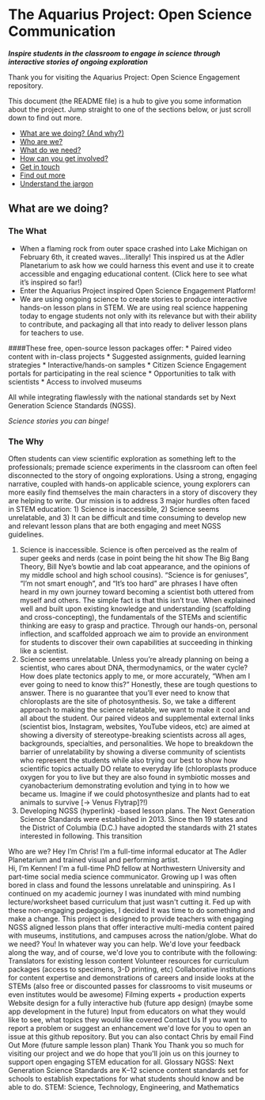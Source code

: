 # The Aquarius Project: Open Science Communication
***Inspire students in the classroom to engage in science through interactive stories of ongoing exploration***

Thank you for visiting the Aquarius Project: Open Science Engagement repository.

This document (the README file) is a hub to give you some information about the project. Jump straight to one of the sections below, or just scroll down to find out more.

* [What are we doing? (And why?)](#what-are-we-doing)
* [Who are we?](#who-are-we)
* [What do we need?](#what-do-we-need)
* [How can you get involved?](#get-involved)
* [Get in touch](#contact-us)
* [Find out more](#find-out-more)
* [Understand the jargon](#glossary)


## What are we doing?

### The What  

* When a flaming rock from outer space crashed into Lake Michigan on February 6th, it created waves…literally! This inspired us at the Adler Planetarium to ask how we could harness this event and use it to create accessible and engaging educational content. (Click here to see what it’s inspired so far!)
* Enter the Aquarius Project inspired Open Science Engagement Platform!
* We are using ongoing science to create stories to produce interactive hands-on lesson plans in STEM.  We are using real science happening today to engage students not only with its relevance but with their ability to contribute, and packaging all that into ready to deliver lesson plans for teachers to use.

####These free, open-source lesson packages offer:
       * Paired video content with in-class projects
       * Suggested assignments, guided learning strategies 
       * Interactive/hands-on samples 
       * Citizen Science Engagement portals for participating in the real science
       * Opportunities to talk with scientists
       * Access to involved museums

All while integrating flawlessly with the national standards set by Next Generation Science Standards (NGSS).

*Science stories you can binge!* 


### The Why  

Often students can view scientific exploration as something left to the professionals; premade science experiments in the classroom can often feel disconnected to the story of ongoing explorations. Using a strong, engaging narrative, coupled with hands-on applicable science, young explorers can more easily find themselves the main characters in a story of discovery they are helping to write.
Our mission is to address 3 major hurdles often faced in STEM education: 1) Science is inaccessible, 2) Science seems unrelatable, and 3) It can be difficult and time consuming to develop new and relevant lesson plans that are both engaging and meet NGSS guidelines.
1)    Science is inaccessible. Science is often perceived as the realm of super geeks and nerds (case in point being the hit show The Big Bang Theory, Bill Nye’s bowtie and lab coat appearance, and the opinions of my middle school and high school cousins). “Science is for geniuses”, “I’m not smart enough”, and “It’s too hard” are phrases I have often heard in my own journey toward becoming a scientist both uttered from myself and others. The simple fact is that this isn’t true. When explained well and built upon existing knowledge and understanding (scaffolding and cross-concepting), the fundamentals of the STEMs and scientific thinking are easy to grasp and practice. Through our hands-on, personal inflection, and scaffolded approach we aim to provide an environment for students to discover their own capabilities at succeeding in thinking like a scientist.
2)    Science seems unrelatable. Unless you’re already planning on being a scientist, who cares about DNA, thermodynamics, or the water cycle? How does plate tectonics apply to me, or more accurately, “When am I ever going to need to know this?” Honestly, these are tough questions to answer. There is no guarantee that you’ll ever need to know that chloroplasts are the site of photosynthesis. So, we take a different approach to making the science relatable, we want to make it cool and all about the student. Our paired videos and supplemental external links (scientist bios, Instagram, websites, YouTube videos, etc) are aimed at showing a diversity of stereotype-breaking scientists across all ages, backgrounds, specialties, and personalities. We hope to breakdown the  barrier of unrelatability by showing a diverse community of scientists who represent the students while also trying our best to show how scientific topics actually DO relate to everyday life (chloroplasts produce oxygen for you to live but they are also found in symbiotic mosses and cyanobacterium demonstrating evolution and tying in to how we became us. Imagine if we could photosynthesize and plants had to eat animals to survive [-> Venus Flytrap]?!)
3)    Developing NGSS (hyperlink) -based lesson plans. The Next Generation Science Standards were established in 2013. Since then 19 states and the District of Columbia (D.C.) have adopted the standards with 21 states interested in following. This transition 

Who are we?
Hey I’m Chris! I’m a full-time informal educator at The Adler Planetarium and trained visual and performing artist.  
Hi, I’m Kennen! I'm a full-time PhD fellow at Northwestern University and part-time social media science communicator. Growing up I was often bored in class and found the lessons unrelatable and uninspiring. As I continued on my academic journey I was inundated with mind numbing lecture/worksheet based curriculum that just wasn't cutting it. Fed up with these non-engaging pedagogies, I decided it was time to do something and make a change. This project is designed to provide teachers with engaging NGSS aligned lesson plans that offer interactive multi-media content paired with museums, institutions, and campuses across the nation/globe.
What do we need?
You! In whatever way you can help.
We'd love your feedback along the way, and of course, we'd love you to contribute with the following: 
Translators for existing lesson content
Volunteer resources for curriculum packages (access to specimens, 3-D printing, etc)
Collaborative institutions for content expertise and demonstrations of careers and inside looks at the STEMs (also free or discounted passes for classrooms to visit museums or even institutes would be awesome)
Filming experts + production experts
Website design for a fully interactive hub (future app design) (maybe some app development in the future)
Input from educators on what they would like to see, what topics they would like covered
Contact Us
If you want to report a problem or suggest an enhancement we'd love for you to open an issue at this github repository. But you can also contact Chris by email 
Find Out More
(future sample lesson plan)
Thank You
Thank you so much for visiting our project and we do hope that you'll join us on this journey to support open engaging STEM education for all.
Glossary
NGSS: Next Generation Science Standards are K–12 science content standards set for schools to establish expectations for what students should know and be able to do. 
STEM: Science, Technology, Engineering, and Mathematics


